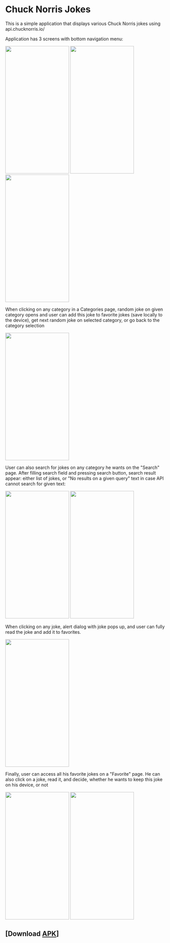 # Chuck Norris Jokes 
This is a simple application that displays various Chuck Norris jokes using api.chucknorris.io/

Application has 3 screens with bottom navigation menu:

 <img src = "https://i.imgur.com/In5GMhI.png" width=200px height=400px>  <img src = "https://i.imgur.com/gPAFJCH.png" width=200px height=400px> <img src = "https://i.imgur.com/RjdQ7cl.png" width=200px height=400px>
 
 When clicking on any category in a Categories page, random joke on given category opens and user can add this joke to favorite jokes (save locally to the device), get next random joke on selected category, or go back to the category selection
 
 <img src = "https://i.imgur.com/peJEJ1o.png" width = 200px height = 400px>

User can also search for jokes on any category he wants on the "Search" page. After filling search field and pressing search button, search result appear: either list of jokes,
or "No results on a given query" text in case API cannot search for given text:

<img src = "https://i.imgur.com/cm5xh7T.png" width = 200px height = 400px> <img src = "https://i.imgur.com/5vIHcA7.png" width = 200px height = 400px>

When clicking on any joke, alert dialog with joke pops up, and user can fully read the joke and add it to favorites.

<img src = "https://i.imgur.com/sMy0dTZ.png" width = 200px height = 400px>

Finally, user can access all his favorite jokes on a "Favorite" page. He can also click on a joke, read it, and decide, whether he wants to keep this joke on his device, or not

<img src = "https://i.imgur.com/RjdQ7cl.png" width = 200px height = 400px>  <img src = "https://i.imgur.com/pUxL5RS.png" width = 200px height = 400px>

## [Download [APK](https://github.com/seytkalievm/ChuckNorrisJokes/blob/master/ChuckNorrisJokes.apk)]
